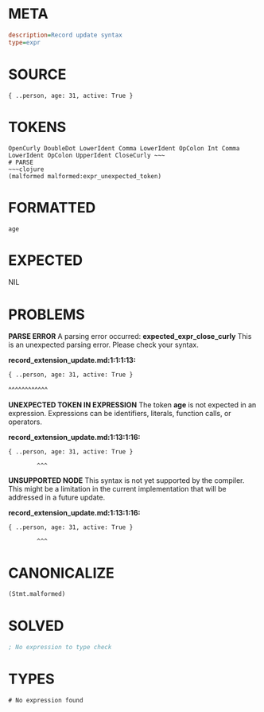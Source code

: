 # META
~~~ini
description=Record update syntax
type=expr
~~~
# SOURCE
~~~roc
{ ..person, age: 31, active: True }
~~~
# TOKENS
~~~text
OpenCurly DoubleDot LowerIdent Comma LowerIdent OpColon Int Comma LowerIdent OpColon UpperIdent CloseCurly ~~~
# PARSE
~~~clojure
(malformed malformed:expr_unexpected_token)
~~~
# FORMATTED
~~~roc
age
~~~
# EXPECTED
NIL
# PROBLEMS
**PARSE ERROR**
A parsing error occurred: **expected_expr_close_curly**
This is an unexpected parsing error. Please check your syntax.

**record_extension_update.md:1:1:1:13:**
```roc
{ ..person, age: 31, active: True }
```
^^^^^^^^^^^^


**UNEXPECTED TOKEN IN EXPRESSION**
The token **age** is not expected in an expression.
Expressions can be identifiers, literals, function calls, or operators.

**record_extension_update.md:1:13:1:16:**
```roc
{ ..person, age: 31, active: True }
```
            ^^^


**UNSUPPORTED NODE**
This syntax is not yet supported by the compiler.
This might be a limitation in the current implementation that will be addressed in a future update.

**record_extension_update.md:1:13:1:16:**
```roc
{ ..person, age: 31, active: True }
```
            ^^^


# CANONICALIZE
~~~clojure
(Stmt.malformed)
~~~
# SOLVED
~~~clojure
; No expression to type check
~~~
# TYPES
~~~roc
# No expression found
~~~
